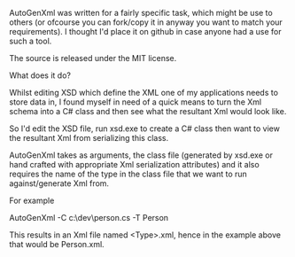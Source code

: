 AutoGenXml was written for a fairly specific task, which might be use to others (or ofcourse you can fork/copy it in anyway you want to match your requirements). I thought I'd place it on github in case anyone had a use for such a tool.

The source is released under the MIT license.

What does it do?

Whilst editing XSD which define the XML one of my applications needs to store data in, I found myself in need of a quick means to turn the Xml schema into a C# class and then see what the resultant Xml would look like.

So I'd edit the XSD file, run xsd.exe to create a C# class then want to view the resultant Xml from serializing this class.

AutoGenXml takes as arguments, the class file (generated by xsd.exe or hand crafted with appropriate Xml serialization attributes) and it also requires the name of the type in the class file that we want to run against/generate Xml from.

For example

AutoGenXml -C c:\dev\person.cs -T Person

This results in an Xml file named &lt;Type&gt;.xml, hence in the example above that would be Person.xml.

